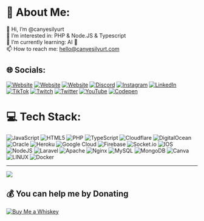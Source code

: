 # 💫 About Me:
👋 Hi, I’m @canyesilyurt<br>👀 I’m interested in: PHP & Node.JS & Typescript<br>🌱 I’m currently learning: AI 🤪<br>📫 How to reach me: hello@canyesilyurt.com

## 🌐 Socials:
[![Website](https://img.shields.io/badge/Can%20Yesilyurt-%23000.svg?logo=cypress&style=flat&logoColor=white)](https://canyesilyurt.com) 
[![Website](https://img.shields.io/badge/cy4udev-%234ea94b.svg?logo=dev.to&style=flat&logoColor=white)](https://cy4u.dev) [![Website](https://img.shields.io/badge/APIWAY-%23000.svg?logo=devbox&style=flat&logoColor=white)](https://apiway.io) [![Discord](https://img.shields.io/badge/Discord-%237289DA.svg?logo=discord&logoColor=white)](https://discord.gg/https://discord.gg/rPqxXSMJcV) [![Instagram](https://img.shields.io/badge/Instagram-%23E4405F.svg?logo=Instagram&logoColor=white)](https://instagram.com/cyoffline) [![LinkedIn](https://img.shields.io/badge/LinkedIn-%230077B5.svg?logo=linkedin&logoColor=white)](https://linkedin.com/in/canyesilyurt) [![TikTok](https://img.shields.io/badge/TikTok-%23000000.svg?logo=TikTok&logoColor=white)](https://tiktok.com/@janyesilyurt) [![Twitch](https://img.shields.io/badge/Twitch-%239146FF.svg?logo=Twitch&logoColor=white)](https://twitch.tv/canyesilyurt) [![Twitter](https://img.shields.io/badge/X%20(Twitter)-%23000000.svg?logo=x&logoColor=white)](https://twitter.com/shcansh) [![YouTube](https://img.shields.io/badge/YouTube-%23FF0000.svg?logo=YouTube&logoColor=white)](https://youtube.com/@janyesilyurt) [![Codepen](https://img.shields.io/badge/Codepen-000000?style=for-the-badge&logo=codepen&logoColor=white)](https://codepen.io/canyesilyurt) 



# 💻 Tech Stack:
![JavaScript](https://img.shields.io/badge/javascript-%23323330.svg?style=flat&logo=javascript&logoColor=%23F7DF1E) ![HTML5](https://img.shields.io/badge/html5-%23E34F26.svg?style=flat&logo=html5&logoColor=white) ![PHP](https://img.shields.io/badge/php-%23777BB4.svg?style=flat&logo=php&logoColor=white) ![TypeScript](https://img.shields.io/badge/typescript-%23007ACC.svg?style=flat&logo=typescript&logoColor=white) ![Cloudflare](https://img.shields.io/badge/Cloudflare-F38020?style=flat&logo=Cloudflare&logoColor=white) ![DigitalOcean](https://img.shields.io/badge/DigitalOcean-%230167ff.svg?style=flat&logo=digitalOcean&logoColor=white) ![Oracle](https://img.shields.io/badge/Oracle-F80000?style=flat&logo=oracle&logoColor=white) ![Heroku](https://img.shields.io/badge/heroku-%23430098.svg?style=flat&logo=heroku&logoColor=white) ![Google Cloud](https://img.shields.io/badge/Google%20Cloud-%234285F4.svg?style=flat&logo=google-cloud&logoColor=white) ![Firebase](https://img.shields.io/badge/firebase-%23039BE5.svg?style=flat&logo=firebase) ![Socket.io](https://img.shields.io/badge/Socket.io-black?style=flat&logo=socket.io&badgeColor=010101) ![IOS](https://img.shields.io/badge/IOS-%2320232a.svg?style=flat&logo=apple&logoColor=white) ![NodeJS](https://img.shields.io/badge/node.js-6DA55F?style=flat&logo=node.js&logoColor=white) ![Laravel](https://img.shields.io/badge/laravel-%23FF2D20.svg?style=flat&logo=laravel&logoColor=white) ![Apache](https://img.shields.io/badge/apache-%23D42029.svg?style=flat&logo=apache&logoColor=white) ![Nginx](https://img.shields.io/badge/nginx-%23009639.svg?style=flat&logo=nginx&logoColor=white) ![MySQL](https://img.shields.io/badge/mysql-%2300f.svg?style=flat&logo=mysql&logoColor=white) ![MongoDB](https://img.shields.io/badge/MongoDB-%234ea94b.svg?style=flat&logo=mongodb&logoColor=white) ![Canva](https://img.shields.io/badge/Canva-%2300C4CC.svg?style=flat&logo=Canva&logoColor=white) ![LINUX](https://img.shields.io/badge/Linux-FCC624?style=flat&logo=linux&logoColor=black) ![Docker](https://img.shields.io/badge/docker-%230db7ed.svg?style=flat&logo=docker&logoColor=white) 

---
![](https://komarev.com/ghpvc/?username=canyesilyurt&color=grey)

  ## 💰 You can help me by Donating
[![Buy Me a Whiskey](https://img.buymeacoffee.com/button-api/?text=Buy%20me%20a%20whiskey&emoji=🥃&slug=janyesilyurt&button_colour=fed646&font_colour=000000&font_family=Cookie&outline_colour=000000&coffee_colour=FFDD00)](https://www.buymeacoffee.com/janyesilyurt)


  
<!-- Proudly created with GPRM ( https://gprm.itsvg.in ) -->
